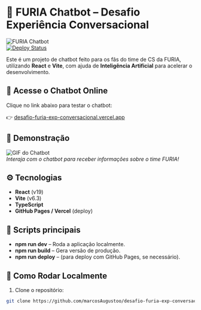 # 🤖 FURIA Chatbot – Desafio Experiência Conversacional

![FURIA Chatbot](https://img.shields.io/badge/FURIA%20Chatbot-v1.0-%2300AFFF?style=flat-square)  
[![Deploy Status](https://img.shields.io/badge/Deploy-Vercel-blue?style=flat-square)](https://desafio-furia-exp-conversacional.vercel.app)  

Este é um projeto de chatbot feito para os fãs do time de CS da FURIA, utilizando **React** e **Vite**, com ajuda de **Inteligência Artificial** para acelerar o desenvolvimento.

## 🚀 Acesse o Chatbot Online

Clique no link abaixo para testar o chatbot:

👉 [desafio-furia-exp-conversacional.vercel.app](https://desafio-furia-exp-conversacional.vercel.app)

## 📸 Demonstração

![GIF do Chatbot](furia_img_white.gif)  
*Interaja com o chatbot para receber informações sobre o time FURIA!*

## ⚙️ Tecnologias

- **React** (v19)
- **Vite** (v6.3)
- **TypeScript**
- **GitHub Pages / Vercel** (deploy)

## 📁 Scripts principais

- **npm run dev** – Roda a aplicação localmente.
- **npm run build** – Gera versão de produção.
- **npm run deploy** – (para deploy com GitHub Pages, se necessário).

## 🔧 Como Rodar Localmente

1. Clone o repositório:

```bash
git clone https://github.com/marcosAugustoo/desafio-furia-exp-conversacional.git
